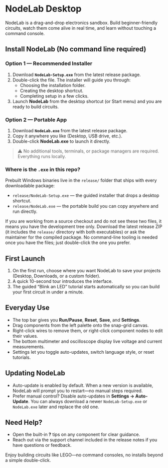 # NodeLab Desktop

NodeLab is a drag-and-drop electronics sandbox. Build beginner-friendly circuits, watch them come alive in real time, and learn without touching a command console.

## Install NodeLab (No command line required)

### Option 1 — Recommended Installer
1. Download **`NodeLab-Setup.exe`** from the latest release package.
2. Double-click the file. The installer will guide you through:
   - Choosing the installation folder.
   - Creating the desktop shortcut.
   - Completing setup in a few clicks.
3. Launch **NodeLab** from the desktop shortcut (or Start menu) and you are ready to build circuits.

### Option 2 — Portable App
1. Download **`NodeLab.exe`** from the latest release package.
2. Copy it anywhere you like (Desktop, USB drive, etc.).
3. Double-click **NodeLab.exe** to launch it directly.

> ⚠️ No additional tools, terminals, or package managers are required. Everything runs locally.

### Where is the `.exe` in this repo?

Prebuilt Windows binaries live in the `release/` folder that ships with every downloadable package:

- `release/NodeLab-Setup.exe` — the guided installer that drops a desktop shortcut.
- `release/NodeLab.exe` — the portable build you can copy anywhere and run directly.

If you are working from a source checkout and do not see these two files, it means you have the development tree only. Download the latest release ZIP (it includes the `release/` directory with both executables) or ask the maintainer for the compiled package. No command-line tooling is needed once you have the files; just double-click the one you prefer.

## First Launch
1. On the first run, choose where you want NodeLab to save your projects (Desktop, Downloads, or a custom folder).
2. A quick 10-second tour introduces the interface.
3. The guided “Blink an LED” tutorial starts automatically so you can build your first circuit in under a minute.

## Everyday Use
- The top bar gives you **Run/Pause**, **Reset**, **Save**, and **Settings**.
- Drag components from the left palette onto the snap-grid canvas.
- Right-click wires to remove them, or right-click component nodes to edit their values.
- The bottom multimeter and oscilloscope display live voltage and current measurements.
- Settings let you toggle auto-updates, switch language style, or reset tutorials.

## Updating NodeLab
- Auto-update is enabled by default. When a new version is available, NodeLab will prompt you to restart—no manual steps required.
- Prefer manual control? Disable auto-updates in **Settings → Auto-Update**. You can always download a newer `NodeLab-Setup.exe` or `NodeLab.exe` later and replace the old one.

## Need Help?
- Open the built-in **?** tips on any component for clear guidance.
- Reach out via the support channel included in the release notes if you have questions or feedback.

Enjoy building circuits like LEGO—no command consoles, no installs beyond a simple double-click.
